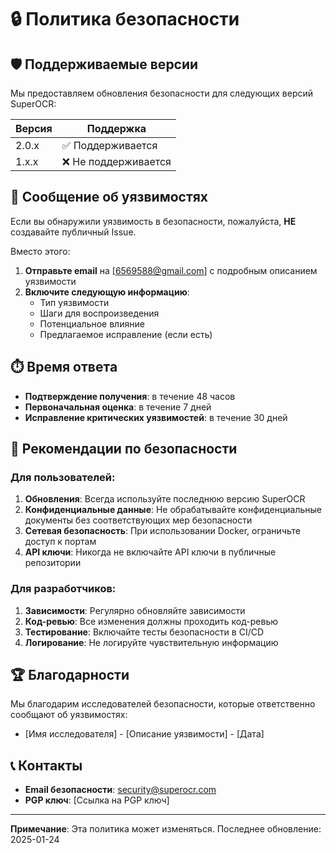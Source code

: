 # 🔒 Политика безопасности

## 🛡️ Поддерживаемые версии

Мы предоставляем обновления безопасности для следующих версий SuperOCR:

| Версия | Поддержка         |
| ------ | ----------------- |
| 2.0.x  | ✅ Поддерживается |
| 1.x.x  | ❌ Не поддерживается |

## 🚨 Сообщение об уязвимостях

Если вы обнаружили уязвимость в безопасности, пожалуйста, **НЕ** создавайте публичный Issue.

Вместо этого:

1. **Отправьте email** на [6569588@gmail.com] с подробным описанием уязвимости
2. **Включите следующую информацию**:
   - Тип уязвимости
   - Шаги для воспроизведения
   - Потенциальное влияние
   - Предлагаемое исправление (если есть)

## ⏱️ Время ответа

- **Подтверждение получения**: в течение 48 часов
- **Первоначальная оценка**: в течение 7 дней
- **Исправление критических уязвимостей**: в течение 30 дней

## 🔐 Рекомендации по безопасности

### Для пользователей:

1. **Обновления**: Всегда используйте последнюю версию SuperOCR
2. **Конфиденциальные данные**: Не обрабатывайте конфиденциальные документы без соответствующих мер безопасности
3. **Сетевая безопасность**: При использовании Docker, ограничьте доступ к портам
4. **API ключи**: Никогда не включайте API ключи в публичные репозитории

### Для разработчиков:

1. **Зависимости**: Регулярно обновляйте зависимости
2. **Код-ревью**: Все изменения должны проходить код-ревью
3. **Тестирование**: Включайте тесты безопасности в CI/CD
4. **Логирование**: Не логируйте чувствительную информацию

## 🏆 Благодарности

Мы благодарим исследователей безопасности, которые ответственно сообщают об уязвимостях:

- [Имя исследователя] - [Описание уязвимости] - [Дата]

## 📞 Контакты

- **Email безопасности**: security@superocr.com
- **PGP ключ**: [Ссылка на PGP ключ]

---

**Примечание**: Эта политика может изменяться. Последнее обновление: 2025-01-24
